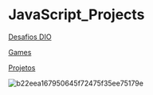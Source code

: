 # JavaScript_Projects 

[Desafios DIO](https://github.com/CarolinaCOliveira/JS_Projects/tree/main/Desafios%20DIO/JavaScript)

[Games](https://github.com/CarolinaCOliveira/JS_Projects/tree/main/Games)

[Projetos](https://github.com/CarolinaCOliveira/JS_Projects/tree/main/Projetos)


![b22eea167950645f72475f35ee75179e](https://user-images.githubusercontent.com/100866803/168940343-ba7495cd-0190-473f-9341-4a87451ceec2.jpg)

